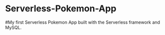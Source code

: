 # Serverless-Pokemon-App
#My first Serverless Pokemon App built with the Serverless framework and MySQL.
